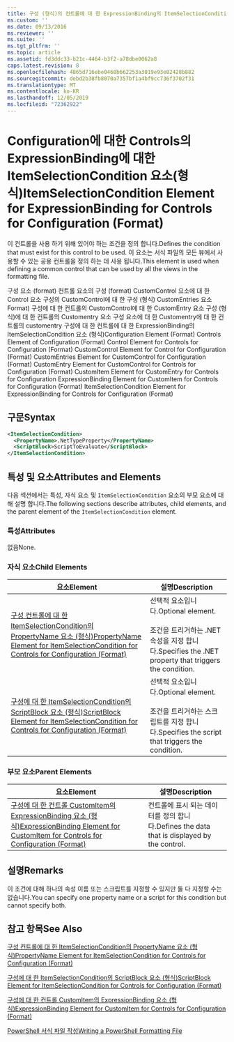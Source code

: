 ```yaml
---
title: 구성 (형식)의 컨트롤에 대 한 ExpressionBinding의 ItemSelectionCondition 요소 | Microsoft Docs
ms.custom: ''
ms.date: 09/13/2016
ms.reviewer: ''
ms.suite: ''
ms.tgt_pltfrm: ''
ms.topic: article
ms.assetid: fd3ddc33-b21c-4464-b3f2-a78dbe0062a8
caps.latest.revision: 8
ms.openlocfilehash: 4865d716ebe0460b662253a3019e93e82428b882
ms.sourcegitcommit: debd2b38fb8070a7357bf1a4bf9cc736f3702f31
ms.translationtype: MT
ms.contentlocale: ko-KR
ms.lasthandoff: 12/05/2019
ms.locfileid: "72362922"
---
```

# <a name="itemselectioncondition-element-for-expressionbinding-for-controls-for-configuration-format"></a><span data-ttu-id="b8f38-102">Configuration에 대한 Controls의 ExpressionBinding에 대한 ItemSelectionCondition 요소(형식)</span><span class="sxs-lookup"><span data-stu-id="b8f38-102">ItemSelectionCondition Element for ExpressionBinding for Controls for Configuration (Format)</span></span>

<span data-ttu-id="b8f38-103">이 컨트롤을 사용 하기 위해 있어야 하는 조건을 정의 합니다.</span><span class="sxs-lookup"><span data-stu-id="b8f38-103">Defines the condition that must exist for this control to be used.</span></span> <span data-ttu-id="b8f38-104">이 요소는 서식 파일의 모든 뷰에서 사용할 수 있는 공용 컨트롤을 정의 하는 데 사용 됩니다.</span><span class="sxs-lookup"><span data-stu-id="b8f38-104">This element is used when defining a common control that can be used by all the views in the formatting file.</span></span>

<span data-ttu-id="b8f38-105">구성 요소 (format) 컨트롤 요소의 구성 (format) CustomControl 요소에 대 한 Control 요소 구성의 CustomControl에 대 한 구성 (형식) CustomEntries 요소 Format) 구성에 대 한 컨트롤의 CustomControl에 대 한 CustomEntry 요소 구성 (형식)에 대 한 컨트롤의 Customentry 요소 구성 요소에 대 한 Customentry에 대 한 컨트롤의 customentry 구성에 대 한 컨트롤에 대 한 ExpressionBinding의 ItemSelectionCondition 요소 (형식)</span><span class="sxs-lookup"><span data-stu-id="b8f38-105">Configuration Element (Format) Controls Element of Configuration (Format) Control Element for Controls for Configuration (Format) CustomControl Element for Control for Configuration (Format) CustomEntries Element for CustomControl for Configuration (Format) CustomEntry Element for CustomControl for Controls for Configuration (Format) CustomItem Element for CustomEntry for Controls for Configuration ExpressionBinding Element for CustomItem for Controls for Configuration (Format) ItemSelectionCondition Element for ExpressionBinding for Controls for Configuration (Format)</span></span>

## <a name="syntax"></a><span data-ttu-id="b8f38-106">구문</span><span class="sxs-lookup"><span data-stu-id="b8f38-106">Syntax</span></span>

```xml
<ItemSelectionCondition>
  <PropertyName>.NetTypeProperty</PropertyName>
  <ScriptBlock>ScriptToEvaluate</ScriptBlock>
</ItemSelectionCondition>
```

## <a name="attributes-and-elements"></a><span data-ttu-id="b8f38-107">특성 및 요소</span><span class="sxs-lookup"><span data-stu-id="b8f38-107">Attributes and Elements</span></span>

<span data-ttu-id="b8f38-108">다음 섹션에서는 특성, 자식 요소 및 `ItemSelectionCondition` 요소의 부모 요소에 대해 설명 합니다.</span><span class="sxs-lookup"><span data-stu-id="b8f38-108">The following sections describe attributes, child elements, and the parent element of the `ItemSelectionCondition` element.</span></span>

### <a name="attributes"></a><span data-ttu-id="b8f38-109">특성</span><span class="sxs-lookup"><span data-stu-id="b8f38-109">Attributes</span></span>

<span data-ttu-id="b8f38-110">없음</span><span class="sxs-lookup"><span data-stu-id="b8f38-110">None.</span></span>

### <a name="child-elements"></a><span data-ttu-id="b8f38-111">자식 요소</span><span class="sxs-lookup"><span data-stu-id="b8f38-111">Child Elements</span></span>

|<span data-ttu-id="b8f38-112">요소</span><span class="sxs-lookup"><span data-stu-id="b8f38-112">Element</span></span>|<span data-ttu-id="b8f38-113">설명</span><span class="sxs-lookup"><span data-stu-id="b8f38-113">Description</span></span>|
|-------------|-----------------|
|[<span data-ttu-id="b8f38-114">구성 컨트롤에 대 한 ItemSelectionCondition의 PropertyName 요소 (형식)</span><span class="sxs-lookup"><span data-stu-id="b8f38-114">PropertyName Element for ItemSelectionCondition for Controls for Configuration (Format)</span></span>](./propertyname-element-for-itemseclectioncondition-for-controls-for-configuration-format.md)|<span data-ttu-id="b8f38-115">선택적 요소입니다.</span><span class="sxs-lookup"><span data-stu-id="b8f38-115">Optional element.</span></span><br /><br /> <span data-ttu-id="b8f38-116">조건을 트리거하는 .NET 속성을 지정 합니다.</span><span class="sxs-lookup"><span data-stu-id="b8f38-116">Specifies the .NET property that triggers the condition.</span></span>|
|[<span data-ttu-id="b8f38-117">구성에 대 한 ItemSelectionCondition의 ScriptBlock 요소 (형식)</span><span class="sxs-lookup"><span data-stu-id="b8f38-117">ScriptBlock Element for ItemSelectionCondition for Controls for Configuration (Format)</span></span>](./scriptblock-element-for-itemseclectioncondition-for-controls-for-configuration-format.md)|<span data-ttu-id="b8f38-118">선택적 요소입니다.</span><span class="sxs-lookup"><span data-stu-id="b8f38-118">Optional element.</span></span><br /><br /> <span data-ttu-id="b8f38-119">조건을 트리거하는 스크립트를 지정 합니다.</span><span class="sxs-lookup"><span data-stu-id="b8f38-119">Specifies the script that triggers the condition.</span></span>|

### <a name="parent-elements"></a><span data-ttu-id="b8f38-120">부모 요소</span><span class="sxs-lookup"><span data-stu-id="b8f38-120">Parent Elements</span></span>

|<span data-ttu-id="b8f38-121">요소</span><span class="sxs-lookup"><span data-stu-id="b8f38-121">Element</span></span>|<span data-ttu-id="b8f38-122">설명</span><span class="sxs-lookup"><span data-stu-id="b8f38-122">Description</span></span>|
|-------------|-----------------|
|[<span data-ttu-id="b8f38-123">구성에 대 한 컨트롤 CustomItem의 ExpressionBinding 요소 (형식)</span><span class="sxs-lookup"><span data-stu-id="b8f38-123">ExpressionBinding Element for CustomItem for Controls for Configuration (Format)</span></span>](./expressionbinding-element-for-customitem-for-controls-for-configuration-format.md)|<span data-ttu-id="b8f38-124">컨트롤에 표시 되는 데이터를 정의 합니다.</span><span class="sxs-lookup"><span data-stu-id="b8f38-124">Defines the data that is displayed by the control.</span></span>|

## <a name="remarks"></a><span data-ttu-id="b8f38-125">설명</span><span class="sxs-lookup"><span data-stu-id="b8f38-125">Remarks</span></span>

<span data-ttu-id="b8f38-126">이 조건에 대해 하나의 속성 이름 또는 스크립트를 지정할 수 있지만 둘 다 지정할 수는 없습니다.</span><span class="sxs-lookup"><span data-stu-id="b8f38-126">You can specify one property name or a script for this condition but cannot specify both.</span></span>

## <a name="see-also"></a><span data-ttu-id="b8f38-127">참고 항목</span><span class="sxs-lookup"><span data-stu-id="b8f38-127">See Also</span></span>

[<span data-ttu-id="b8f38-128">구성 컨트롤에 대 한 ItemSelectionCondition의 PropertyName 요소 (형식)</span><span class="sxs-lookup"><span data-stu-id="b8f38-128">PropertyName Element for ItemSelectionCondition for Controls for Configuration (Format)</span></span>](./propertyname-element-for-itemseclectioncondition-for-controls-for-configuration-format.md)

[<span data-ttu-id="b8f38-129">구성에 대 한 ItemSelectionCondition의 ScriptBlock 요소 (형식)</span><span class="sxs-lookup"><span data-stu-id="b8f38-129">ScriptBlock Element for ItemSelectionCondition for Controls for Configuration (Format)</span></span>](./scriptblock-element-for-itemseclectioncondition-for-controls-for-configuration-format.md)

[<span data-ttu-id="b8f38-130">구성에 대 한 컨트롤 CustomItem의 ExpressionBinding 요소 (형식)</span><span class="sxs-lookup"><span data-stu-id="b8f38-130">ExpressionBinding Element for CustomItem for Controls for Configuration (Format)</span></span>](./expressionbinding-element-for-customitem-for-controls-for-configuration-format.md)

[<span data-ttu-id="b8f38-131">PowerShell 서식 파일 작성</span><span class="sxs-lookup"><span data-stu-id="b8f38-131">Writing a PowerShell Formatting File</span></span>](./writing-a-powershell-formatting-file.md)
